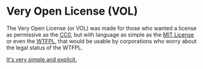 # Very Open License (VOL)

The Very Open License (or VOL) was made for those who wanted a license
as permissive as the [CC0](https://creativecommons.org/publicdomain/zero/1.0/legalcode-plain),
but with language as simple as the [MIT License](http://opensource.org/licenses/MIT) or even the
[WTFPL](http://www.wtfpl.net/about/), that would be usable by corporations who worry about the
legal status of the WTFPL.

[It's very simple and explicit.](http://veryopenlicense.com)
